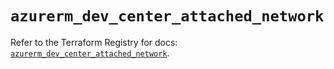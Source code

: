 # `azurerm_dev_center_attached_network`

Refer to the Terraform Registry for docs: [`azurerm_dev_center_attached_network`](https://registry.terraform.io/providers/hashicorp/azurerm/4.32.0/docs/resources/dev_center_attached_network).
